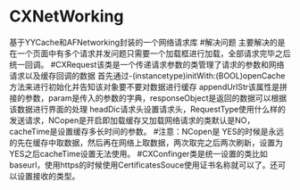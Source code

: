 # CXNetWorking
基于YYCache和AFNetworking封装的一个网络请求库
#解决问题
主要解决的是在一个页面中有多个请求并发问题只需要一个加载框进行加载，全部请求完毕之后统一回调。
#CXRequest该类是一个传递请求参数的类管理了请求的参数和网络请求以及缓存回调的数据
首先通过-(instancetype)initWith:(BOOL)openCache方法来进行初始化并告知该对象要不要对数据进行缓存
appendUrlStr该属性是拼接的参数，param是传入的参数的字典，responseObject是返回的数据可以根据该数据进行界面的处理
headDic请求头设置请求头，RequestType使用什么样的发送请求，NCopen是开启即加载缓存又加载网络请求的类默认是NO，cacheTime是设置缓存多长时间的参数。
#注意：NCopen是 YES的时候是永远的先在缓存中取数据，然后再在网络上取数据，两次取完之后两次刷新，设置为YES之后cacheTime设置无法使用。
#CXConfinger类是统一设置的类比如baseurl，使用https的时候使用CertificatesSouce使用证书名称就可以了。还可以设置接收的类型。
